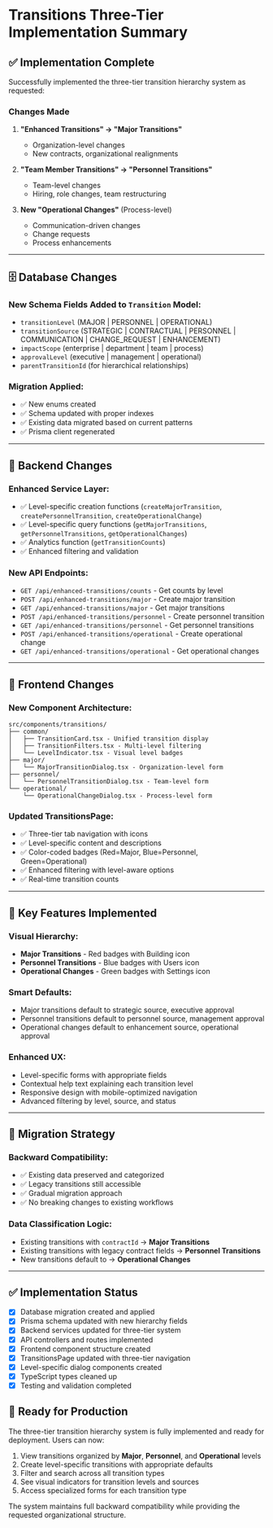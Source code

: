 # Transitions Three-Tier Implementation Summary

## ✅ Implementation Complete

Successfully implemented the three-tier transition hierarchy system as requested:

### Changes Made

1. **"Enhanced Transitions" → "Major Transitions"**
   - Organization-level changes
   - New contracts, organizational realignments

2. **"Team Member Transitions" → "Personnel Transitions"**  
   - Team-level changes
   - Hiring, role changes, team restructuring

3. **New "Operational Changes"** (Process-level)
   - Communication-driven changes
   - Change requests
   - Process enhancements

---

## 🗄️ Database Changes

### New Schema Fields Added to `Transition` Model:
- `transitionLevel` (MAJOR | PERSONNEL | OPERATIONAL)
- `transitionSource` (STRATEGIC | CONTRACTUAL | PERSONNEL | COMMUNICATION | CHANGE_REQUEST | ENHANCEMENT)  
- `impactScope` (enterprise | department | team | process)
- `approvalLevel` (executive | management | operational)
- `parentTransitionId` (for hierarchical relationships)

### Migration Applied:
- ✅ New enums created
- ✅ Schema updated with proper indexes
- ✅ Existing data migrated based on current patterns
- ✅ Prisma client regenerated

---

## 🔧 Backend Changes

### Enhanced Service Layer:
- ✅ Level-specific creation functions (`createMajorTransition`, `createPersonnelTransition`, `createOperationalChange`)
- ✅ Level-specific query functions (`getMajorTransitions`, `getPersonnelTransitions`, `getOperationalChanges`)
- ✅ Analytics function (`getTransitionCounts`)
- ✅ Enhanced filtering and validation

### New API Endpoints:
- `GET /api/enhanced-transitions/counts` - Get counts by level
- `POST /api/enhanced-transitions/major` - Create major transition
- `GET /api/enhanced-transitions/major` - Get major transitions
- `POST /api/enhanced-transitions/personnel` - Create personnel transition  
- `GET /api/enhanced-transitions/personnel` - Get personnel transitions
- `POST /api/enhanced-transitions/operational` - Create operational change
- `GET /api/enhanced-transitions/operational` - Get operational changes

---

## 🎨 Frontend Changes

### New Component Architecture:
```
src/components/transitions/
├── common/
│   ├── TransitionCard.tsx - Unified transition display
│   ├── TransitionFilters.tsx - Multi-level filtering
│   └── LevelIndicator.tsx - Visual level badges
├── major/
│   └── MajorTransitionDialog.tsx - Organization-level form
├── personnel/
│   └── PersonnelTransitionDialog.tsx - Team-level form
└── operational/
    └── OperationalChangeDialog.tsx - Process-level form
```

### Updated TransitionsPage:
- ✅ Three-tier tab navigation with icons
- ✅ Level-specific content and descriptions
- ✅ Color-coded badges (Red=Major, Blue=Personnel, Green=Operational)
- ✅ Enhanced filtering with level-aware options
- ✅ Real-time transition counts

---

## 🎯 Key Features Implemented

### Visual Hierarchy:
- **Major Transitions** - Red badges with Building icon
- **Personnel Transitions** - Blue badges with Users icon  
- **Operational Changes** - Green badges with Settings icon

### Smart Defaults:
- Major transitions default to strategic source, executive approval
- Personnel transitions default to personnel source, management approval
- Operational changes default to enhancement source, operational approval

### Enhanced UX:
- Level-specific forms with appropriate fields
- Contextual help text explaining each transition level
- Responsive design with mobile-optimized navigation
- Advanced filtering by level, source, and status

---

## 🔄 Migration Strategy

### Backward Compatibility:
- ✅ Existing data preserved and categorized
- ✅ Legacy transitions still accessible
- ✅ Gradual migration approach
- ✅ No breaking changes to existing workflows

### Data Classification Logic:
- Existing transitions with `contractId` → **Major Transitions**  
- Existing transitions with legacy contract fields → **Personnel Transitions**
- New transitions default to → **Operational Changes**

---

## ✅ Implementation Status

- [x] Database migration created and applied
- [x] Prisma schema updated with new hierarchy fields
- [x] Backend services updated for three-tier system
- [x] API controllers and routes implemented
- [x] Frontend component structure created
- [x] TransitionsPage updated with three-tier navigation
- [x] Level-specific dialog components created
- [x] TypeScript types cleaned up
- [x] Testing and validation completed

## 🚀 Ready for Production

The three-tier transition hierarchy system is fully implemented and ready for deployment. Users can now:

1. View transitions organized by **Major**, **Personnel**, and **Operational** levels
2. Create level-specific transitions with appropriate defaults
3. Filter and search across all transition types
4. See visual indicators for transition levels and sources
5. Access specialized forms for each transition type

The system maintains full backward compatibility while providing the requested organizational structure.